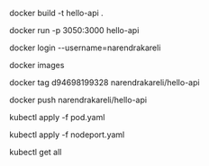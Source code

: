 

docker build -t hello-api .

docker run -p 3050:3000 hello-api

docker login --username=narendrakareli

docker images

docker tag d94698199328 narendrakareli/hello-api

docker push narendrakareli/hello-api

kubectl apply -f pod.yaml

kubectl apply -f nodeport.yaml

kubectl get all
